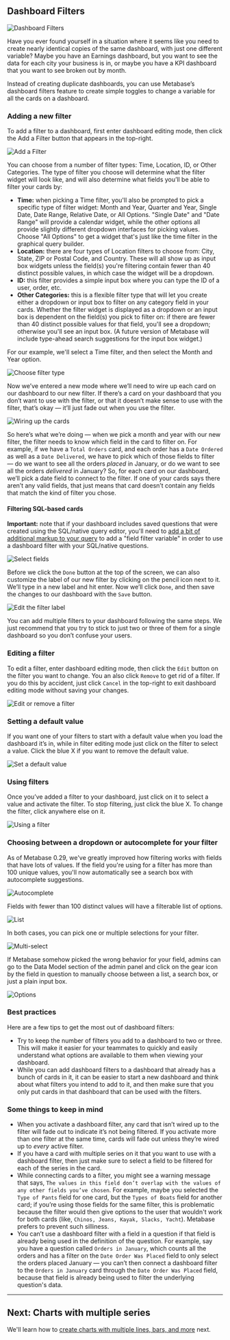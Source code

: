## Dashboard Filters

![Dashboard Filters](images/dashboard-filters/dashboard-filters.png)

Have you ever found yourself in a situation where it seems like you need to create nearly identical copies of the same dashboard, with just one different variable? Maybe you have an Earnings dashboard, but you want to see the data for each city your business is in, or maybe you have a KPI dashboard that you want to see broken out by month.

Instead of creating duplicate dashboards, you can use Metabase’s dashboard filters feature to create simple toggles to change a variable for all the cards on a dashboard.

### Adding a new filter

To add a filter to a dashboard, first enter dashboard editing mode, then click the Add a Filter button that appears in the top-right.

![Add a Filter](images/dashboard-filters/01-add-filter.png)

You can choose from a number of filter types: Time, Location, ID, or Other Categories. The type of filter you choose will determine what the filter widget will look like, and will also determine what fields you’ll be able to filter your cards by:
* **Time:** when picking a Time filter, you'll also be prompted to pick a specific type of filter widget: Month and Year, Quarter and Year, Single Date, Date Range, Relative Date, or All Options. "Single Date" and "Date Range" will provide a calendar widget, while the other options all provide slightly different dropdown interfaces for picking values. Choose "All Options" to get a widget that's just like the time filter in the graphical query builder.
* **Location:** there are four types of Location filters to choose from: City, State, ZIP or Postal Code, and Country. These will all show up as input box widgets unless the field(s) you're filtering contain fewer than 40 distinct possible values, in which case the widget will be a dropdown.
* **ID:** this filter provides a simple input box where you can type the ID of a user, order, etc.
* **Other Categories:** this is a flexible filter type that will let you create either a dropdown or input box to filter on any category field in your cards. Whether the filter widget is displayed as a dropdown or an input box is dependent on the field(s) you pick to filter on: if there are fewer than 40 distinct possible values for that field, you'll see a dropdown; otherwise you'll see an input box. (A future version of Metabase will include type-ahead search suggestions for the input box widget.)

For our example, we'll select a Time filter, and then select the Month and Year option.

![Choose filter type](images/dashboard-filters/02-filter-type.png)

Now we’ve entered a new mode where we’ll need to wire up each card on our dashboard to our new filter. If there’s a card on your dashboard that you don’t want to use with the filter, or that it doesn’t make sense to use with the filter, that’s okay — it’ll just fade out when you use the filter.

![Wiring up the cards](images/dashboard-filters/03-wiring-cards.png)

So here’s what we’re doing — when we pick a month and year with our new filter, the filter needs to know which field in the card to filter on. For example, if we have a `Total Orders` card, and each order has a `Date Ordered` as well as a `Date Delivered`, we have to pick which of those fields to filter — do we want to see all the orders *placed* in January, or do we want to see all the orders *delivered* in January? So, for each card on our dashboard, we’ll pick a date field to connect to the filter. If one of your cards says there aren’t any valid fields, that just means that card doesn’t contain any fields that match the kind of filter you chose.

#### Filtering SQL-based cards
**Important:** note that if your dashboard includes saved questions that were created using the SQL/native query editor, you'll need to [add a bit of additional markup to your query](13-sql-parameters.md) to add a "field filter variable" in order to use a dashboard filter with your SQL/native questions.

![Select fields](images/dashboard-filters/04-select-fields.png)

Before we click the `Done` button at the top of the screen, we can also customize the label of our new filter by clicking on the pencil icon next to it. We’ll type in a new label and hit enter. Now we’ll click `Done`, and then save the changes to our dashboard with the `Save` button.

![Edit the filter label](images/dashboard-filters/05-edit-label.png)

You can add multiple filters to your dashboard following the same steps. We just recommend that you try to stick to just two or three of them for a single dashboard so you don’t confuse your users.

### Editing a filter

To edit a filter, enter dashboard editing mode, then click the `Edit` button on the filter you want to change. You an also click `Remove` to get rid of a filter. If you do this by accident, just click `Cancel` in the top-right to exit dashboard editing mode without saving your changes.

![Edit or remove a filter](images/dashboard-filters/06-edit-and-remove.png)

### Setting a default value

If you want one of your filters to start with a default value when you load the dashboard it’s in, while in filter editing mode just click on the filter to select a value. Click the blue X if you want to remove the default value.

![Set a default value](images/dashboard-filters/07-default-value.png)

### Using filters

Once you’ve added a filter to your dashboard, just click on it to select a value and activate the filter. To stop filtering, just click the blue X. To change the filter, click anywhere else on it.

![Using a filter](images/dashboard-filters/08-use-filter.png)

### Choosing between a dropdown or autocomplete for your filter

As of Metabase 0.29, we've greatly improved how filtering works with fields that have lots of values. If the field you're using for a filter has more than 100 unique values, you'll now automatically see a search box with autocomplete suggestions.

![Autocomplete]()

Fields with fewer than 100 distinct values will have a filterable list of options.

![List]()

In both cases, you can pick one or multiple selections for your filter.

![Multi-select]()

If Metabase somehow picked the wrong behavior for your field, admins can go to the Data Model section of the admin panel and click on the gear icon by the field in question to manually choose between a list, a search box, or just a plain input box.

![Options]()

### Best practices

Here are a few tips to get the most out of dashboard filters:
- Try to keep the number of filters you add to a dashboard to two or three. This will make it easier for your teammates to quickly and easily understand what options are available to them when viewing your dashboard.
- While you can add dashboard filters to a dashboard that already has a bunch of cards in it, it can be easier to start a new dashboard and think about what filters you intend to add to it, and then make sure that you only put cards in that dashboard that can be used with the filters.

### Some things to keep in mind

- When you activate a dashboard filter, any card that isn’t wired up to the filter will fade out to indicate it’s not being filtered. If you activate more than one filter at the same time, cards will fade out unless they’re wired up to *every* active filter.
- If you have a card with multiple series on it that you want to use with a dashboard filter, then just make sure to select a field to be filtered for each of the series in the card.
- While connecting cards to a filter, you might see a warning message that says, `The values in this field don’t overlap with the values of any other fields you’ve chosen`. For example, maybe you selected the `Type of Pants` field for one card, but the `Types of Boats` field for another card; if you’re using those fields for the same filter, this is problematic because the filter would then give options to the user that wouldn't work for both cards (like, `Chinos, Jeans, Kayak, Slacks, Yacht`). Metabase prefers to prevent such silliness.
- You can’t use a dashboard filter with a field in a question if that field is already being used in the definition of the question. For example, say you have a question called `Orders in January`, which counts all the orders and has a filter on the `Date Order Was Placed` field to only select the orders placed January — you can’t then connect a dashboard filter to the `Orders in January` card through the `Date Order Was Placed` field, because that field is already being used to filter the underlying question's data.

---

## Next: Charts with multiple series
We'll learn how to [create charts with multiple lines, bars, and more](09-multi-series-charting.md) next.
